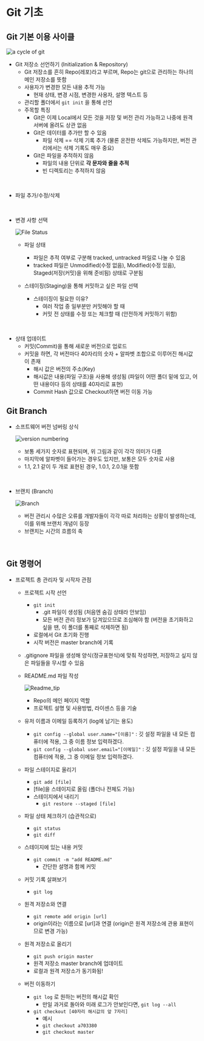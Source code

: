 # Git 기초

## Git 기본 이용 사이클

![a cycle of git](C:\Users\sungyoon\git\EIL\image\git_cycle.JPG)

* Git 저장소 선언하기 (Initialization & Repository)
  * Git 저장소를 흔히 Repo(레포)라고 부르며, Repo는 git으로 관리하는 하나의 메인 저장소를 뜻함
  * 사용자가 변경한 모든 내용 추적 가능
    * 현재 상태, 변경 시점, 변경한 사용자, 설명 텍스트 등
  * 관리할 폴더에서 `git init` 을 통해 선언
  * 주목할 특징
    * Git은 이제 Local에서 모든 것을 저장 및 버전 관리 가능하고 나중에 원격 서버에 올려도  상관 없음
    * Git은 데이터를 추가만 할 수 있음
      * 파일 삭제 == 삭제 기록 추가 (물론 온전한 삭제도 가능하지만, 버전 관리에서는 삭제 기록도 매우 중요)
    * Git은 파일을 추적하지 않음
      *  파일의 내용 단위로 **각 문자와 줄을 추적**
      * 빈 디렉토리는 추적하지 않음

​    

* 파일 추가/수정/삭제

​    

* 변경 사항 선택

  ![File Status](C:\Users\sungyoon\git\EIL\image\change_status.JPG)

  * 파일 상태
    * 파일은 추적 여부로 구분해 tracked, untracked 파일로 나눌 수 있음
    * tracked 파일은 Unmodified(수정 없음), Modified(수정 있음), Staged(저장(커밋)을 위해 준비됨) 상태로 구분됨

  * 스테이징(Staging)을 통해 커밋하고 싶은 파일 선택
    * 스테이징이 필요한 이유?
      * 여러 작업 중 일부분만 커밋해야 할 때
      * 커밋 전 상태를 수정 또는 체크할 때 (안전하게 커밋하기 위함)

​    

* 상태 업데이트
  * 커밋(Commit)을 통해 새로운 버전으로 업로드
  * 커밋을 하면, 각 버전마다 40자리의 숫자 + 알파벳 조합으로 이루어진 해시값이 존재
    * 해시 값은 버전의 주소(Key)
    * 해시값은 내용(파일 구조)을 사용해 생성됨 (파일이 어떤 폴더 밑에 있고, 어떤 내용이다 등의 상태를 40자리로 표현)
    * Commit Hash 값으로 Checkout하면 버전 이동 가능



## Git Branch

* 소프트웨어 버전 넘버링 상식

  ![version numbering](C:\Users\sungyoon\git\EIL\image\ver_numbering.JPG)

  * 보통 세가지 숫자로 표현되며, 위 그림과 같이 각각 의미가 다름
  * 마지막에 알파벳이 들어가는 경우도 있지만, 보통은 모두 숫자로 사용
  * 1.1, 2.1 같이 두 개로 표현된 경우, 1.0.1, 2.0.1을 뜻함

​    

* 브랜치 (Branch)

  ![Branch](C:\Users\sungyoon\git\EIL\image\branch.JPG)

  * 버전 관리시 수많은 오류를 개발자들이 각각 따로 처리하는 상황이 발생하는데, 이를 위해 브랜치 개념이 등장
  * 브랜치는 시간의 흐름의 축

​    

## Git 명령어

* 프로젝트 총 관리자 및 시작자 관점

  * 프로젝트 시작 선언

    * `git init`
      * .git 파일이 생성됨 (처음엔 숨김 상태라 안보임)
      * 모든 버전 관리 정보가 담겨있으므로 조심해야 함 (버전을 초기화하고 싶을 땐, 이 폴더를 통째로 삭제하면 됨)
    * 로컬에서 Git 초기화 진행
    * 시작 버전은 master branch에 기록

  * .gitignore 파일을 생성해 양식(정규표현식)에 맞춰 작성하면, 저장하고 싶지 않은 파일들을 무시할 수 있음

  * README.md 파일 작성

    ![Readme_tip](C:\Users\sungyoon\git\EIL\image\readme_tip.JPG)

    * Repo의 메인 페이지 역할
    * 프로젝트 설명 및 사용방법, 라이센스 등을 기술

  * 유저 이름과 이메일 등록하기 (log에 남기는 용도)

    * `git config --global user.name="[이름]"` : 깃 설정 파일을 내 모든 컴퓨터에 적용, 그 중 이름 정보 입력하겠다.
    * `git config --global user.email="[이메일]"` : 깃 설정 파일을 내 모든 컴퓨터에 적용, 그 중 이메일 정보 입력하겠다.

  * 파일 스테이지로 올리기

    * `git add [file]`
    * [file]을 스테이지로 올림 (폴더나 전체도 가능)
    * 스테이지에서 내리기
      * `git restore --staged [file]`

  * 파일 상태 체크하기 (습관적으로)

    * `git status`
    * `git diff`

  * 스테이지에 있는 내용 커밋

    * `git commit -m "add README.md"`
      * 간단한 설명과 함께 커밋

  * 커밋 기록 살펴보기

    * `git log`

  * 원격 저장소와 연결
    * `git remote add origin [url]`
    * origin이라는 이름으로 [url]과 연결 (origin은 원격 저장소에 관용 표현이므로 변경 가능)
  * 원격 저장소로 올리기
    * `git push origin master`
    * 원격 저장소 master branch에 업데이트
    * 로컬과 원격 저장소가 동기화됨!
  * 버전 이동하기
    * `git log` 로 원하는 버전의 해시값 확인
      * 만일 과거로 돌아와 미래 로그가 안보인다면,  `git log --all`
    * `git checkout [40자리 해시값의 앞 7자리]`
      * 예시
      * `git checkout a703380`
      * `git checkout master`



